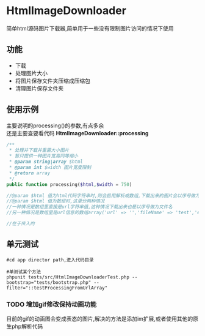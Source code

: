HtmlImageDownloader
=========================================
简单html源码图片下载器,简单用于一些没有限制图片访问的情况下使用

## 功能
* 下载
* 处理图片大小
* 将图片保存文件夹压缩成压缩包
* 清理图片保存文件夹

## 使用示例
主要说明的processing()的参数,有点多余<br>
还是主要查要看代码 **HtmlImageDownloader::processing**

```php
/**
 * 处理并下载并重置大小图片
 * 暂只提供一种图片宽高同等缩小
 * @param string|array $html 
 * @param int $width 图片宽度限制
 * @return array
 */
public function processing($html,$width = 750)

//@param $html 值为html代码字符串时,则会启用解析成数组,下载出来的图片会以序号做为文件名
//@param $html 值为数组时,这里分两种情况
//一种情况是数组里直接是url字符串值,这种情况下载出来也是以序号做为文件名
//另一种情况是数组里是url信息的数组array('url' => '','fileName' => 'test','extName' => 'jpg'),这种情况下载的文件名会为test.jpg

//在于传入的
```

## 单元测试
```
#cd app director path,进入代码目录

#单测试某个方法
phpunit tests/src/HtmlImageDownloaderTest.php --bootstrap="tests/bootstrap.php" --filter="::testProcessingFromUrlArray"
```

### TODO 增加gif修改保持动画功能
目前的gif的动画图会变成表态的图片,解决的方法是添加im扩展,或者使用其他的原生php解析代码